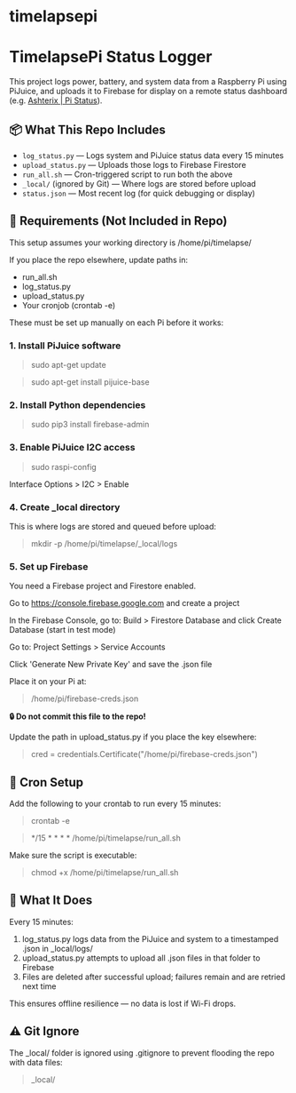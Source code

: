 # timelapsepi

# TimelapsePi Status Logger

This project logs power, battery, and system data from a Raspberry Pi using PiJuice, and uploads it to Firebase for display on a remote status dashboard (e.g. [Ashterix | Pi Status](https://ashterix.com/status)).

## 📦 What This Repo Includes

- `log_status.py` — Logs system and PiJuice status data every 15 minutes
- `upload_status.py` — Uploads those logs to Firebase Firestore
- `run_all.sh` — Cron-triggered script to run both the above
- `_local/` (ignored by Git) — Where logs are stored before upload
- `status.json` — Most recent log (for quick debugging or display)

## 🔧 Requirements (Not Included in Repo)

This setup assumes your working directory is /home/pi/timelapse/

If you place the repo elsewhere, update paths in:
- run_all.sh
- log_status.py
- upload_status.py
- Your cronjob (crontab -e)

These must be set up manually on each Pi before it works:

### 1. Install PiJuice software
> sudo apt-get update

> sudo apt-get install pijuice-base

### 2. Install Python dependencies
> sudo pip3 install firebase-admin

### 3. Enable PiJuice I2C access
> sudo raspi-config  

Interface Options > I2C > Enable

### 4. Create _local directory
This is where logs are stored and queued before upload:

> mkdir -p /home/pi/timelapse/_local/logs

### 5. Set up Firebase
You need a Firebase project and Firestore enabled.

Go to https://console.firebase.google.com and create a project

In the Firebase Console, go to: Build > Firestore Database and click Create Database (start in test mode)

Go to: Project Settings > Service Accounts

Click 'Generate New Private Key' and save the .json file

Place it on your Pi at:

> /home/pi/firebase-creds.json

**🔒 Do not commit this file to the repo!**

Update the path in upload_status.py if you place the key elsewhere:

> cred = credentials.Certificate("/home/pi/firebase-creds.json")

## 🔁 Cron Setup
Add the following to your crontab to run every 15 minutes:

> crontab -e

> */15 * * * * /home/pi/timelapse/run_all.sh

Make sure the script is executable:

> chmod +x /home/pi/timelapse/run_all.sh

## 🔄 What It Does
Every 15 minutes:

1. log_status.py logs data from the PiJuice and system to a timestamped .json in _local/logs/
2. upload_status.py attempts to upload all .json files in that folder to Firebase
3. Files are deleted after successful upload; failures remain and are retried next time

This ensures offline resilience — no data is lost if Wi-Fi drops.

## ⚠️ Git Ignore
The _local/ folder is ignored using .gitignore to prevent flooding the repo with data files:

> _local/
